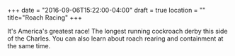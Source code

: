 +++
date = "2016-09-06T15:22:00-04:00"
draft = true
location = ""
title="Roach Racing"
+++

It's America's greatest race! The longest running cockroach derby this side of the Charles. You can also learn about roach rearing and containment at the same time.
